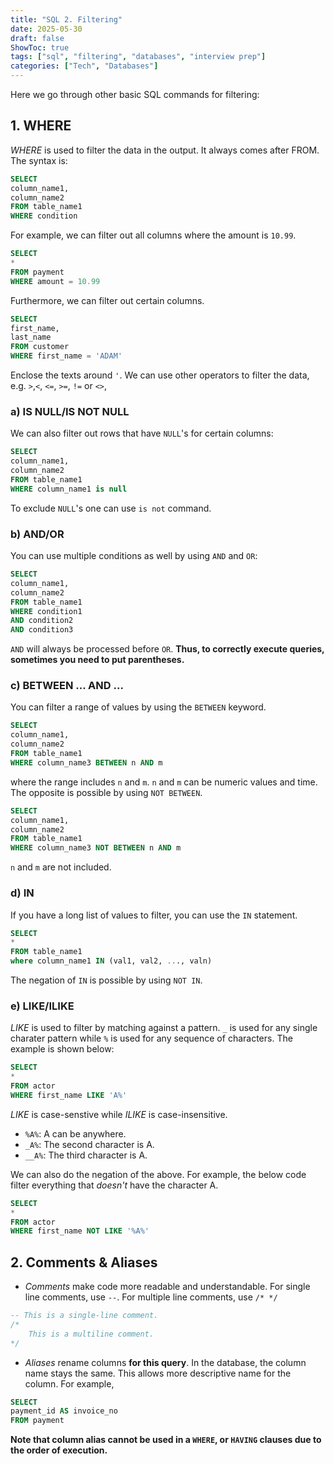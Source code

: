 ```yaml
---
title: "SQL 2. Filtering"
date: 2025-05-30
draft: false
ShowToc: true
tags: ["sql", "filtering", "databases", "interview prep"]
categories: ["Tech", "Databases"]
---
```


Here we go through other basic SQL commands for filtering:

## 1. WHERE
*WHERE* is used to filter the data in the output. It always comes after FROM. The syntax is:

``` sql
SELECT
column_name1, 
column_name2
FROM table_name1
WHERE condition
```

For example, we can filter out all columns where the amount is `10.99`.

``` sql
SELECT
*
FROM payment
WHERE amount = 10.99
```

Furthermore, we can filter out certain columns.

``` sql
SELECT
first_name,
last_name
FROM customer
WHERE first_name = 'ADAM'
```
Enclose the texts around `'`.
We can use other operators to filter the data, e.g. `>`,`<`, `<=`, `>=`, `!=` or `<>`, 

### a) IS NULL/IS NOT NULL

We can also filter out rows that have `NULL`'s for certain columns:

``` sql
SELECT
column_name1,
column_name2
FROM table_name1
WHERE column_name1 is null
```
To exclude `NULL`'s one can use `is not` command.

### b) AND/OR

You can use multiple conditions as well by using `AND` and `OR`:
``` sql
SELECT
column_name1,
column_name2
FROM table_name1
WHERE condition1
AND condition2
AND condition3
```

`AND` will always be processed before `OR`. **Thus, to correctly execute queries, sometimes you need to put parentheses.**

### c) BETWEEN ... AND ...

You can filter a range of values by using the `BETWEEN` keyword.
``` sql
SELECT
column_name1,
column_name2
FROM table_name1
WHERE column_name3 BETWEEN n AND m
```
where the range includes `n` and `m`. `n` and `m` can be numeric values and time. The opposite is possible by using `NOT BETWEEN`.

``` sql
SELECT
column_name1,
column_name2
FROM table_name1
WHERE column_name3 NOT BETWEEN n AND m
```
`n` and `m` are not included.

### d) IN

If you have a long list of values to filter, you can use the `IN` statement.

``` sql
SELECT
*
FROM table_name1
where column_name1 IN (val1, val2, ..., valn)
```

The negation of `IN` is possible by using `NOT IN`.

### e) LIKE/ILIKE
*LIKE* is used to filter by matching against a pattern. `_` is used for any single charater pattern while `%` is used for any sequence of characters. The example is shown below:

``` sql
SELECT 
*
FROM actor
WHERE first_name LIKE 'A%'
```
*LIKE* is case-senstive while *ILIKE* is case-insensitive.  

- `%A%`: A can be anywhere.
- `_A%`: The second character is A.
- `__A%`: The third character is A.

We can also do the negation of the above. For example, the below code filter everything that *doesn't* have the character A.

``` sql
SELECT 
*
FROM actor
WHERE first_name NOT LIKE '%A%'
```

## 2. Comments & Aliases
- *Comments* make code more readable and understandable. For single line comments, use `--`. For multiple line comments, use `/* */`
``` sql
-- This is a single-line comment.
/*
    This is a multiline comment.
*/
```
- *Aliases* rename columns **for this query**. In the database, the column name stays the same. This allows more descriptive name for the column. For example,
``` sql
SELECT
payment_id AS invoice_no
FROM payment
```

**Note that column alias cannot be used in a `WHERE`, or `HAVING` clauses due to the order of execution.**
